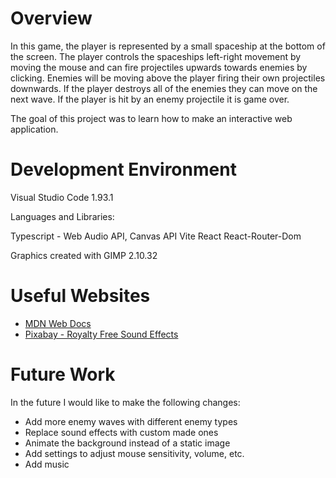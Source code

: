 # Overview
In this game, the player is represented by a small spaceship at the bottom of the screen. The player controls the spaceships left-right movement by moving the mouse and can fire projectiles upwards towards enemies by clicking. Enemies will be moving above the player firing their own projectiles downwards. If the player destroys all of the enemies they can move on the next wave. If the player is hit by an enemy projectile it is game over. 

The goal of this project was to learn how to make an interactive web application.

# Development Environment

Visual Studio Code 1.93.1

Languages and Libraries:

Typescript - Web Audio API, Canvas API
Vite
React
React-Router-Dom

Graphics created with GIMP 2.10.32

# Useful Websites

* [MDN Web Docs](https://developer.mozilla.org/en-US/)
* [Pixabay - Royalty Free Sound Effects](https://pixabay.com/sound-effects/)

# Future Work

In the future I would like to make the following changes:
* Add more enemy waves with different enemy types
* Replace sound effects with custom made ones
* Animate the background instead of a static image
* Add settings to adjust mouse sensitivity, volume, etc.
* Add music